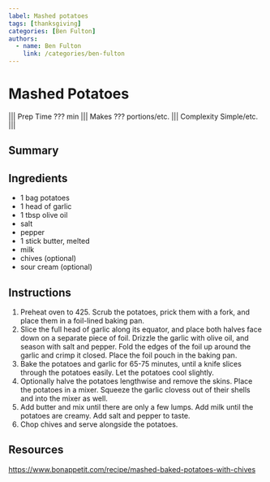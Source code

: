 ```yaml
---
label: Mashed potatoes
tags: [thanksgiving]
categories: [Ben Fulton]
authors:
  - name: Ben Fulton
    link: /categories/ben-fulton
---
```


# Mashed Potatoes
<!--- ![](/static/images/???.webp) --->

||| Prep Time
??? min
||| Makes
??? portions/etc.
||| Complexity
Simple/etc.
|||

## Summary

## Ingredients
- 1 bag potatoes
- 1 head of garlic
- 1 tbsp olive oil
- salt
- pepper
- 1 stick butter, melted
- milk
- chives (optional)
- sour cream (optional)

## Instructions
1. Preheat oven to 425. Scrub the potatoes, prick them with a fork, and place them in a foil-lined baking pan.
2. Slice the full head of garlic along its equator, and place both halves face down on a separate piece of foil. Drizzle the garlic with olive oil, and season with salt and pepper. Fold the edges of the foil up around the garlic and crimp it closed. Place the foil pouch in the baking pan.
3. Bake the potatoes and garlic for 65-75 minutes, until a knife slices through the potatoes easily. Let the potatoes cool slightly.
4. Optionally halve the potatoes lengthwise and remove the skins. Place the potatoes in a mixer. Squeeze the garlic clovess out of their shells and into the mixer as well.
5. Add butter and mix until there are only a few lumps. Add milk until the potatoes are creamy. Add salt and pepper to taste.
6. Chop chives and serve alongside the potatoes.

## Resources
https://www.bonappetit.com/recipe/mashed-baked-potatoes-with-chives
